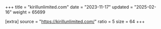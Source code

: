 +++
title = "kirillunlimited.com"
date = "2023-11-17"
updated = "2025-02-16"
weight = 65699

[extra]
source = "https://kirillunlimited.com/"
ratio = 5
size = 64
+++
